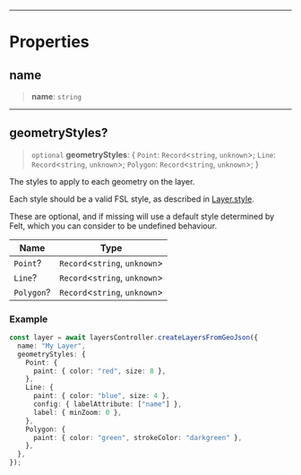 ***

# Properties

## name

> **name**: `string`

***

## geometryStyles?

> `optional` **geometryStyles**: \{ `Point`: `Record`\<`string`, `unknown`>; `Line`: `Record`\<`string`, `unknown`>; `Polygon`: `Record`\<`string`, `unknown`>; }

The styles to apply to each geometry on the layer.

Each style should be a valid FSL style, as described in [Layer.style](Layer.md#style).

These are optional, and if missing will use a default style determined by
Felt, which you can consider to be undefined behaviour.

| Name       | Type                           |
| ---------- | ------------------------------ |
| `Point`?   | `Record`\<`string`, `unknown`> |
| `Line`?    | `Record`\<`string`, `unknown`> |
| `Polygon`? | `Record`\<`string`, `unknown`> |

### Example

```typescript
const layer = await layersController.createLayersFromGeoJson({
  name: "My Layer",
  geometryStyles: {
    Point: {
      paint: { color: "red", size: 8 },
    },
    Line: {
      paint: { color: "blue", size: 4 },
      config: { labelAttribute: ["name"] },
      label: { minZoom: 0 },
    },
    Polygon: {
      paint: { color: "green", strokeColor: "darkgreen" },
    },
  },
});
```
